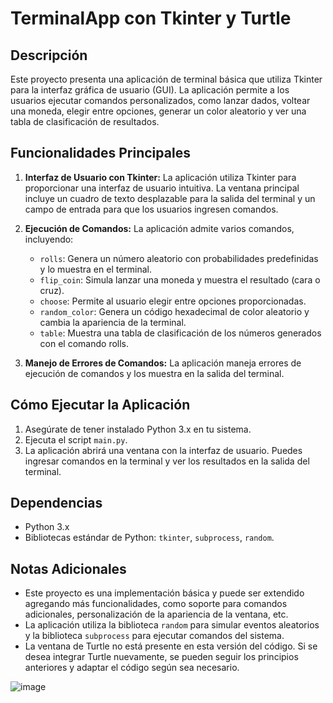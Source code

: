 # TerminalApp con Tkinter y Turtle

## Descripción
Este proyecto presenta una aplicación de terminal básica que utiliza Tkinter para la interfaz gráfica de usuario (GUI). La aplicación permite a los usuarios ejecutar comandos personalizados, como lanzar dados, voltear una moneda, elegir entre opciones, generar un color aleatorio y ver una tabla de clasificación de resultados.

## Funcionalidades Principales
1. **Interfaz de Usuario con Tkinter:** La aplicación utiliza Tkinter para proporcionar una interfaz de usuario intuitiva. La ventana principal incluye un cuadro de texto desplazable para la salida del terminal y un campo de entrada para que los usuarios ingresen comandos.

2. **Ejecución de Comandos:** La aplicación admite varios comandos, incluyendo:
   - `rolls`: Genera un número aleatorio con probabilidades predefinidas y lo muestra en el terminal.
   - `flip_coin`: Simula lanzar una moneda y muestra el resultado (cara o cruz).
   - `choose`: Permite al usuario elegir entre opciones proporcionadas.
   - `random_color`: Genera un código hexadecimal de color aleatorio y cambia la apariencia de la terminal.
   - `table`: Muestra una tabla de clasificación de los números generados con el comando rolls.

3. **Manejo de Errores de Comandos:** La aplicación maneja errores de ejecución de comandos y los muestra en la salida del terminal.

## Cómo Ejecutar la Aplicación
1. Asegúrate de tener instalado Python 3.x en tu sistema.
2. Ejecuta el script `main.py`.
3. La aplicación abrirá una ventana con la interfaz de usuario. Puedes ingresar comandos en la terminal y ver los resultados en la salida del terminal.

## Dependencias
- Python 3.x
- Bibliotecas estándar de Python: `tkinter`, `subprocess`, `random`.

## Notas Adicionales
- Este proyecto es una implementación básica y puede ser extendido agregando más funcionalidades, como soporte para comandos adicionales, personalización de la apariencia de la ventana, etc.
- La aplicación utiliza la biblioteca `random` para simular eventos aleatorios y la biblioteca `subprocess` para ejecutar comandos del sistema.
- La ventana de Turtle no está presente en esta versión del código. Si se desea integrar Turtle nuevamente, se pueden seguir los principios anteriores y adaptar el código según sea necesario.



![image](https://github.com/JuanRomero2005/Trabajo-2-ssoo/assets/160537197/4879aa84-c6a5-4139-b2cb-60d2c94dc354)

